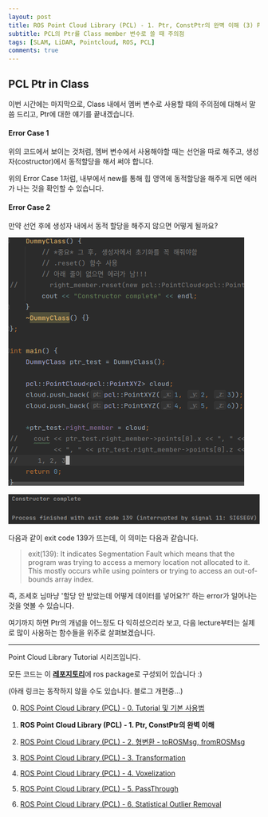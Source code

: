 ```yaml
---
layout: post
title: ROS Point Cloud Library (PCL) - 1. Ptr, ConstPtr의 완벽 이해 (3) Ptr in 클래스 멤버변수
subtitle: PCL의 Ptr를 Class member 변수로 쓸 때 주의점
tags: [SLAM, LiDAR, Pointcloud, ROS, PCL]
comments: true
---
```



## PCL Ptr in Class

이번 시간에는 마지막으로, Class 내에서 멤버 변수로 사용할 때의 주의점에 대해서 말씀 드리고, Ptr에 대한 얘기를 끝내겠습니다.

<script src="https://gist.github.com/LimHyungTae/4b5a1085162b0851a9429b017ab9b7ef.js"></script>

#### Error Case 1

위의 코드에서 보이는 것처럼, 멤버 변수에서 사용해야할 때는 선언을 따로 해주고, 생성자(costructor)에서 동적할당을 해서 써야 합니다.

위의 Error Case 1처럼, 내부에서 new를 통해 힙 영역에 동적할당을 해주게 되면 에러가 나는 것을 확인할 수 있습니다.


#### Error Case 2

만약 선언 후에 생성자 내에서 동적 할당을 해주지 않으면 어떻게 될까요?

![wo_init](/img/pcl_class_wo_init.png)

![wo_init_output](/img/pcl_class_wo_init_result.png)

다음과 같이 exit code 139가 뜨는데, 이 의미는 다음과 같습니다.


> exit(139): It indicates Segmentation Fault which means that the program was trying to access a memory location not allocated to it. This mostly occurs while using pointers or trying to access an out-of-bounds array index.

즉, 조세호 님마냥 '할당 안 받았는데 어떻게 데이터를 넣어요?!' 하는 error가 일어나는 것을 엿볼 수 있습니다.

여기까지 하면 Ptr의 개념을 어느정도 다 익히셨으리라 보고, 다음 lecture부터는 실제로 많이 사용하는 함수들을 위주로 살펴보겠습니다.


---


Point Cloud Library Tutorial 시리즈입니다.

모든 코드는 이 [**레포지토리**](https://github.com/LimHyungTae/pcl_tutorial)에 ros package로 구성되어 있습니다 :)

(아래 링크는 동작하지 않을 수도 있습니다. 블로그 개편중...)


0. [ROS Point Cloud Library (PCL) - 0. Tutorial 및 기본 사용법](https://limhyungtae.github.io/2019-11-29-ROS-Point-Cloud-Library-(PCL)-0.-Tutorial-%EB%B0%8F-%EA%B8%B0%EB%B3%B8-%EC%82%AC%EC%9A%A9%EB%B2%95/)

1. **ROS Point Cloud Library (PCL) - 1. Ptr, ConstPtr의 완벽 이해**

2. [ROS Point Cloud Library (PCL) - 2. 형변환 - toROSMsg, fromROSMsg](https://limhyungtae.github.io/2019-11-29-ROS-Point-Cloud-Library-(PCL)-2.-%ED%98%95%EB%B3%80%ED%99%98-toROSMsg,-fromROSMsg/)

3. [ROS Point Cloud Library (PCL) - 3. Transformation](https://limhyungtae.github.io/2019-11-29-ROS-Point-Cloud-Library-(PCL)-3.-Transformation/)

4. [ROS Point Cloud Library (PCL) - 4. Voxelization](https://limhyungtae.github.io/2019-11-29-ROS-Point-Cloud-Library-(PCL)-4.-Voxelization/)

5. [ROS Point Cloud Library (PCL) - 5. PassThrough](https://limhyungtae.github.io/2019-11-29-ROS-Point-Cloud-Library-(PCL)-5.-PassThrough/)

6. [ROS Point Cloud Library (PCL) - 6. Statistical Outlier Removal](https://limhyungtae.github.io/2019-11-29-ROS-Point-Cloud-Library-(PCL)-6.-Statistical-Outlier-Removal/)
